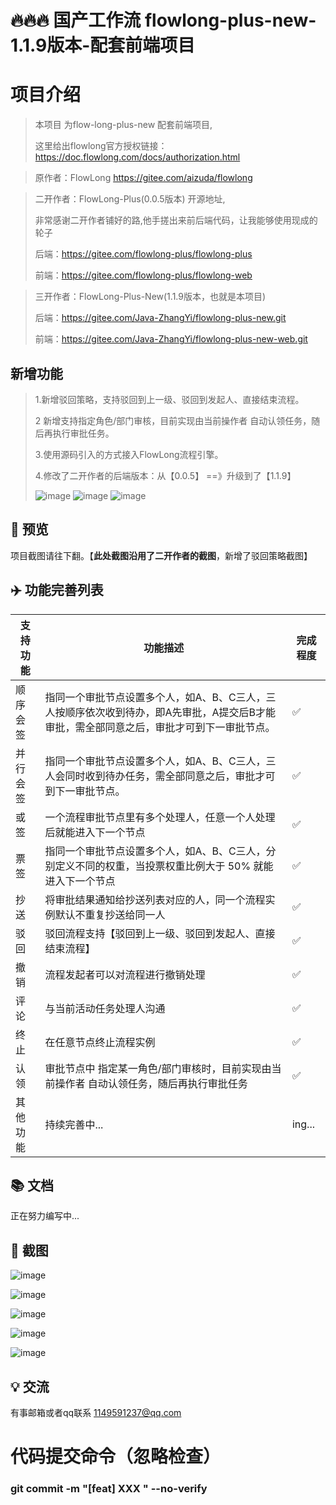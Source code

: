 
# 🔥🔥🔥 国产工作流 flowlong-plus-new-1.1.9版本-配套前端项目
# 项目介绍
>本项目 为flow-long-plus-new 配套前端项目,
>
> 这里给出flowlong官方授权链接：https://doc.flowlong.com/docs/authorization.html

> 原作者：FlowLong https://gitee.com/aizuda/flowlong

>  二开作者：FlowLong-Plus(0.0.5版本) 开源地址,
>
> 非常感谢二开作者铺好的路,他手搓出来前后端代码，让我能够使用现成的轮子
>
>
>后端：https://gitee.com/flowlong-plus/flowlong-plus
>
>前端：https://gitee.com/flowlong-plus/flowlong-web

> 三开作者：FlowLong-Plus-New(1.1.9版本，也就是本项目)
>
> 后端：https://gitee.com/Java-ZhangYi/flowlong-plus-new.git
>
>前端：https://gitee.com/Java-ZhangYi/flowlong-plus-new-web.git
## 新增功能
> 1.新增驳回策略，支持驳回到上一级、驳回到发起人、直接结束流程。
>
> 2 新增支持指定角色/部门审核，目前实现由当前操作者 自动认领任务，随后再执行审批任务。
>
> 3.使用源码引入的方式接入FlowLong流程引擎。
>
> 4.修改了二开作者的后端版本：从【0.0.5】 ==》升级到了【1.1.9】
>
> ![image](./README/new-fun.png)
> ![image](./README/role.png)
>  ![image](./README/dept.png)

## 🌵 预览

项目截图请往下翻。【**此处截图沿用了二开作者的截图**，新增了驳回策略截图】



## ✈️ 功能完善列表

| 支持功能 | 功能描述                                                                    | 完成程度 |
|------|-------------------------------------------------------------------------| -------- |
| 顺序会签 | 指同一个审批节点设置多个人，如A、B、C三人，三人按顺序依次收到待办，即A先审批，A提交后B才能审批，需全部同意之后，审批才可到下一审批节点。 | ✅        |
| 并行会签 | 指同一个审批节点设置多个人，如A、B、C三人，三人会同时收到待办任务，需全部同意之后，审批才可到下一审批节点。                 | ✅        |
| 或签   | 一个流程审批节点里有多个处理人，任意一个人处理后就能进入下一个节点                                       | ✅        |
| 票签   | 指同一个审批节点设置多个人，如A、B、C三人，分别定义不同的权重，当投票权重比例大于 50% 就能进入下一个节点                | ✅        |
| 抄送   | 将审批结果通知给抄送列表对应的人，同一个流程实例默认不重复抄送给同一人                                     | ✅        |
| 驳回   | 驳回流程支持【驳回到上一级、驳回到发起人、直接结束流程】                                                                        | ✅        |
| 撤销   | 流程发起者可以对流程进行撤销处理                                                        | ✅        |
| 评论   | 与当前活动任务处理人沟通                                                            | ✅        |
| 终止   | 在任意节点终止流程实例                                                             | ✅        |
| 认领   | 审批节点中 指定某一角色/部门审核时，目前实现由当前操作者 自动认领任务，随后再执行审批任务                          | ✅        |
| 其他功能 | 持续完善中...                                                                | ing...   |



## 📚 文档

正在努力编写中...




## 🎃 截图

![image](./README/1.png)

![image](./README/2.png)

![image](./README/3.png)

![image](./README/4.png)

![image](./README/5.png)

## 💡 交流
有事邮箱或者qq联系 1149591237@qq.com


# 代码提交命令（忽略检查）
###  git commit -m "[feat] XXX " --no-verify
